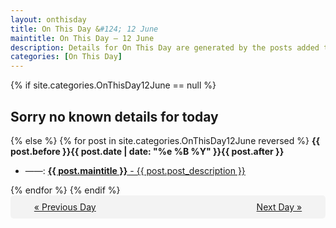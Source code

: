 ```yaml
---
layout: onthisday
title: On This Day &#124; 12 June
maintitle: On This Day — 12 June
description: Details for On This Day are generated by the posts added to the website so the content is subject to changes/updates over time.
categories: [On This Day]
---
```


{% if site.categories.OnThisDay12June == null %}
<h2>Sorry no known details for today</h2>
{% else %}
{% for post in site.categories.OnThisDay12June reversed %}
<strong>{{ post.before }}{{ post.date | date: "%e %B %Y" }}{{ post.after }}</strong>
<ul>
<li> ——: <a class="{{ post.class }}" href="{{ post.url }}"><strong>{{ post.maintitle }}</strong> - {{ post.post_description }}</a></li>
</ul>
{% endfor %}
{% endif %}
<br />
<div style="background-color: #f3f3f3; padding: 10px; border-radius: 5px; text-align: center; display: flex; justify-content: space-evenly;">
<a href="/onthisday/06/06-11">« Previous Day</a>
<span style="visibility:hidden;">[ Visit Leap Year February 29 ]</span>
<a href="/onthisday/06/06-13">Next Day »</a>
</div>
